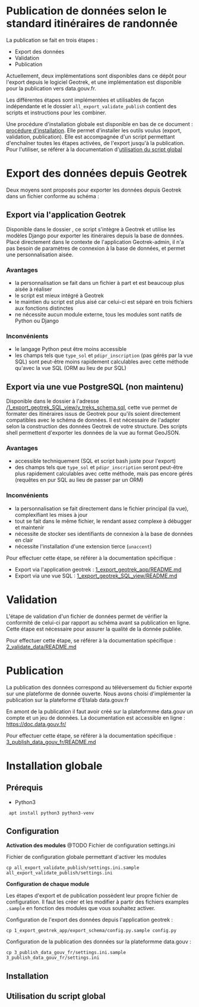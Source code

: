 # Publication de données selon le standard itinéraires de randonnée

La publication se fait en trois étapes :
 * Export des données
 * Validation
 * Publication

Actuellement, deux implémentations sont disponibles dans ce dépôt pour l'export depuis le logiciel Geotrek, et une implémentation est disponible pour la publication vers data.gouv.fr.

Les différentes étapes sont implémentées et utilisables de façon indépendante et le dossier `all_export_validate_publish` contient des scripts et instructions pour les combiner.

Une procédure d'installation globale est disponible en bas de ce document : [procédure d'installation](#installation-globale). Elle permet d'installer les outils voulus (export, validation, publication). Elle est accompagnée d'un script permettant d'enchaîner toutes les étapes activées, de l'export jusqu'à la publication.
Pour l'utiliser, se référer à la documentation d'[utilisation du script global](#utilisation-du-script-global)


# Export des données depuis Geotrek

Deux moyens sont proposés pour exporter les données depuis Geotrek dans un fichier conforme au schéma :

## Export via l'application Geotrek

Disponible dans le dossier [](./1_export_geotrek_app), ce script s'intègre à Geotrek et utilise les modèles Django pour exporter les itinéraires depuis la base de données. Placé directement dans le contexte de l'application Geotrek-admin, il n'a pas besoin de paramètres de connexion à la base de données, et permet une personnalisation aisée.

### Avantages
 - la personnalisation se fait dans un fichier à part et est beaucoup plus aisée à réaliser
 - le script est mieux intégré à Geotrek
 - le maintien du script est plus aisé car celui-ci est séparé en trois fichiers aux fonctions distinctes
 - ne nécessite aucun module externe, tous les modules sont natifs de Python ou Django

### Inconvénients
 - le langage Python peut être moins accessible
 - les champs tels que `type_sol` et `pdipr_inscription` (pas gérés par la vue SQL) sont peut-être moins rapidement calculables avec cette méthode qu'avec la vue SQL (ORM au lieu de pur SQL)


## Export via une vue PostgreSQL (non maintenu)
Disponible dans le dossier à l'adresse [/1_export_geotrek_SQL_view/v_treks_schema.sql](1_export_geotrek_SQL_view/v_treks_schema.sql), cette vue permet de formater des itinéraires issus de Geotrek pour qu'ils soient directement compatibles avec le schéma de données. Il est nécessaire de l'adapter selon la construction des données Geotrek de votre structure.
Des scripts shell permettent d'exporter les données de la vue au format GeoJSON.

### Avantages
 - accessible techniquement (SQL et script bash juste pour l'export)
 - des champs tels que `type_sol` et `pdipr_inscription` seront peut-être plus rapidement calculables avec cette méthode, mais pas encore gérés (requêtes en pur SQL au lieu de passer par un ORM)
### Inconvénients
 - la personnalisation se fait directement dans le fichier principal (la vue), complexifiant les mises à jour
 - tout se fait dans le même fichier, le rendant assez complexe à débugger et maintenir
 - nécessite de stocker ses identifiants de connexion à la base de données en clair
 - nécessite l'installation d'une extension tierce (`unaccent`)

Pour effectuer cette étape, se référer à la documentation spécifique :
  * Export via l'application geotrek : [1_export_geotrek_app/README.md](./1_export_geotrek_app/README.md)
  * Export via une vue SQL : [1_export_geotrek_SQL_view/README.md](./1_export_geotrek_SQL_view/README.md)

# Validation

L'étape de validation d'un fichier de données permet de vérifier la conformité de celui-ci par rapport au schéma avant sa publication en ligne. Cette étape est nécessaire pour assurer la qualité de la donnée publiée.

Pour effectuer cette étape, se référer à la documentation spécifique : [2_validate_data/README.md](./2_validate_data/README.md)



# Publication

La publication des données correspond au téléversement du fichier exporté sur une plateforme de donnée ouverte. Nous avons choisi d'implémenter la publication sur la plateforme d'Etalab data.gouv.fr

En amont de la publication il faut avoir créé sur la plateformme data.gouv un compte et un jeu de données. La documentation est accessible en ligne : https://doc.data.gouv.fr/



Pour effectuer cette étape, se référer à la documentation spécifique : [3_publish_data_gouv_fr/README.md](./3_publish_data_gouv_fr/README.md)


# Installation globale


## Prérequis

 * Python3

```shell
 apt install python3 python3-venv
```

## Configuration

**Activation des modules**
@TODO
Fichier de configuration settings.ini

Fichier de configuration globale permettant d'activer les modules
```shell
cp all_export_validate_publish/settings.ini.sample all_export_validate_publish/settings.ini
```

**Configuration de chaque module**

Les étapes d'export et de publication possèdent leur propre fichier de configuration. Il faut les créer et les modifier à partir des fichiers examples `.sample` en fonction des modules que vous souhaitez activer.


Configuration de l'export des données depuis l'application geotrek :
```shell
cp 1_export_geotrek_app/export_schema/config.py.sample config.py
```

Configuration de la publication des données sur la plateformme data.gouv :
```shell
cp 3_publish_data_gouv_fr/settings.ini.sample 3_publish_data_gouv_fr/settings.ini
```

## Installation

## Utilisation du script global
